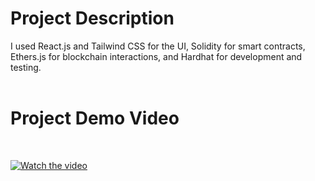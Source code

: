 <h1>Project Description</h1>
I used React.js and Tailwind CSS for the UI, Solidity for smart contracts, Ethers.js for blockchain interactions, and Hardhat for development and testing.

<br>
<br>
<h1>Project Demo Video</h1><br>

[![Watch the video](https://img.youtube.com/vi/LQdwT71puEI/maxresdefault.jpg)](https://youtu.be/LQdwT71puEI)


